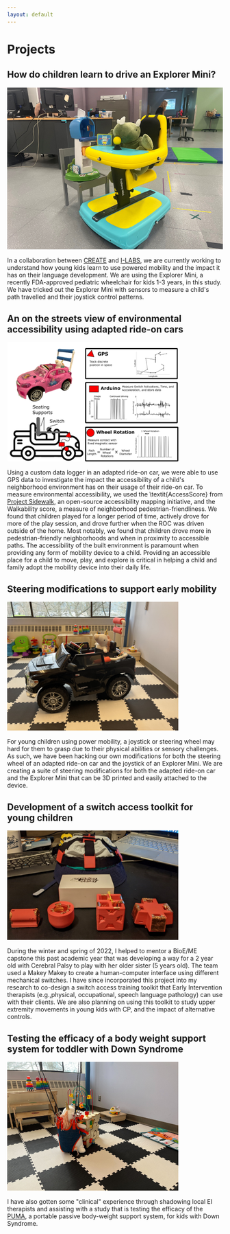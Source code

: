 ```yaml
---
layout: default
---
```


# Projects

## How do children learn to drive an Explorer Mini?
<img class="wrapped" src="photos/Exploratory-Play-Explorer-Mini.png" alt = "A dinosaur toy driving an Explorer Mini up to a toy mailbox.">

In a collaboration between [CREATE](https://create.uw.edu/) and [I-LABS](https://ilabs.uw.edu/), we are currently working to understand how young kids learn to use powered mobility and the impact it has on their language development. We are using the Explorer Mini, a recently FDA-approved pediatric wheelchair for kids 1-3 years, in this study. We have tricked out the Explorer Mini with sensors to measure a child's path travelled and their joystick control patterns. 

## An on the streets view of environmental accessibility using adapted ride-on cars
<img class="wrapped" src="photos/ROC-GPS-Methods.png" alt = "A pink adapted ride-on car is shown in the upper left corner with a switch on the steering wheel and PVC back supports attached to the rear of the vehicle. A stuffed unicorn sits in the driver's seat. In the bottom left corner, a graphic of an adapted ride-on car shows seating supports in the form of an armrest and backrest and a switch mounted on the steering wheel. The datalogger is shown in red with a triangle on the hood of the car, the main datalogger is a red rectangle behind the front wheel, and the wheel rotation sensor is mounted on the front wheel as a red circle. The GPS is used to track discrete position in space and an example of a path map in latitude and longitude is shown. The Arduino is used to measure switch activations, time, and acceleration and store data. An example of on and off switch activations is shown for a single button press and continued button press. An example of tri-axis accelerometer data is also shown. Wheel rotation measures contact with a fixed magnetic sensor on the wheel. The wheel rotation is shown as a binary data source with a high showing each wheel rotation. The path length was calculated by measuring the number of wheel rotations by the wheel diameter." width = "400"/>

Using a custom data logger in an adapted ride-on car, we were able to use GPS data to investigate the impact the accessibility of a child's neighborhood environment has on their usage of their ride-on car. To measure environmental accessibility, we used the \textit{AccessScore} from [Project Sidewalk](https://sidewalk-sea.cs.washington.edu/), an open-source accessibility mapping initiative, and the Walkability score, a measure of neighborhood pedestrian-friendliness. We found that children played for a longer period of time, actively drove for more of the play session, and drove further when the ROC was driven outside of the home. Most notably, we found that children drove more in pedestrian-friendly neighborhoods and when in proximity to accessible paths. The accessibility of the built environment is paramount when providing any form of mobility device to a child. Providing an accessible place for a child to move, play, and explore is critical in helping a child and family adopt the mobility device into their daily life.

## Steering modifications to support early mobility
<img class="wrapped" src="photos/Steering-Rod-Demonstration.jpg" alt = "A stuffed unicorn toy sitting in an adapted ride-on car with a 3D printed steering rod mounted on the steering wheel." width = "400"/>

For young children using power mobility, a joystick or steering wheel may hard for them to grasp due to their physical abilities or sensory challenges. As such, we have been hacking our own modifications for both the steering wheel of an adapted ride-on car and the joystick of an Explorer Mini. We are creating a suite of steering modifications for both the adapted ride-on car and the Explorer Mini that can be 3D printed and easily attached to the device. 

## Development of a switch access toolkit for young children
<img class="wrapped" src="photos/Makey-Makey-kit.png" alt = "The Makey Makey alongside customized 3D printed tilt sensors." width = "400"/>

During the winter and spring of 2022, I helped to mentor a BioE/ME capstone this past academic year that was developing a way for a 2 year old with Cerebral Palsy to play with her older sister (5 years old). The team used a Makey Makey to create a human-computer interface using different mechanical switches. I have since incorporated this project into my research to co-design a switch access training toolkit that Early Intervention therapists (e.g.,physical, occupational, speech language pathology) can use with their clients. We are also planning on using this toolkit to study upper extremity movements in young kids with CP, and the impact of alternative controls. 

## Testing the efficacy of a body weight support system for toddler with Down Syndrome
<img class="wrapped" src="photos/Body-Weight-Support-System.png" alt = "A stuffed unicorn playing with a block while in a body weight support system." width = "400"/>

I have also gotten some "clinical" experience through shadowing local EI therapists and assisting with a study that is testing the efficacy of the [PUMA](enlitenllc.com), a portable passive body-weight support system, for kids with Down Syndrome. 
